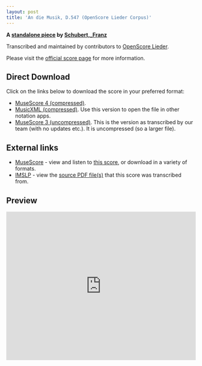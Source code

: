 ```yaml
---
layout: post
title: 'An die Musik, D.547 (OpenScore Lieder Corpus)'
---
```


__A [standalone piece](https://fourscoreandmore.org/openscore/lieder/Schubert,_Franz/_/) by [Schubert,_Franz](https://fourscoreandmore.org/openscore/lieder/Schubert,_Franz)__

Transcribed and maintained by contributors to [OpenScore Lieder].

Please visit the [official score page] for more information.

[official score page]: https://musescore.com/openscore-lieder-corpus/scores/6180725
[OpenScore Lieder]: https://musescore.com/openscore-lieder-corpus

## Direct Download

Click on the links below to download the score in your preferred format:
- [MuseScore 4 (compressed)](https://fourscoreandmore.org/openscore/lieder/Schubert,_Franz/_/An_die_Musik,_D.547.mscz).
- [MusicXML (compressed)](https://fourscoreandmore.org/openscore/lieder/Schubert,_Franz/_/An_die_Musik,_D.547.mxl). Use this version to open the file in other notation apps.
- [MuseScore 3 (uncompressed)](https://raw.githubusercontent.com/OpenScore/Lieder/refs/heads/main/scores/Schubert,_Franz/_/An_die_Musik,_D.547/lc6180725.mscx). This is the version as transcribed by our team (with no updates etc.). It is uncompressed (so a larger file).

## External links

- [MuseScore] - view and listen to [this score][MuseScore], or download in a variety of formats.
- [IMSLP] - view the [source PDF file(s)][IMSLP] that this score was transcribed from.

[MuseScore]: https://musescore.com/score/6180725
[IMSLP]: https://imslp.org/wiki/Special:ReverseLookup/364857

## Preview

<iframe width="100%" height="394" src="https://musescore.com/openscore-lieder-corpus/scores/6180725/embed" frameborder="0" allowfullscreen allow="autoplay; fullscreen"></iframe>
